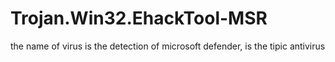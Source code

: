 # Trojan.Win32.EhackTool-MSR
the name of virus is the detection of microsoft defender, is the tipic antivirus
